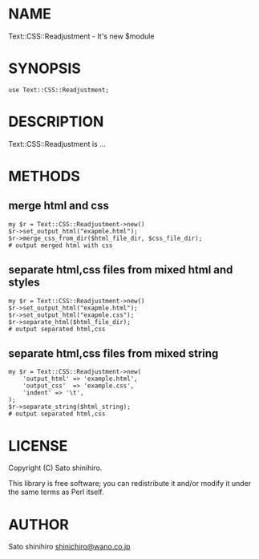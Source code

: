# NAME

Text::CSS::Readjustment - It's new $module

# SYNOPSIS

    use Text::CSS::Readjustment;

# DESCRIPTION

Text::CSS::Readjustment is ...

# METHODS

## merge html and css

    my $r = Text::CSS::Readjustment->new()
    $r->set_output_html("exapmle.html");
    $r->merge_css_from_dir($html_file_dir, $css_file_dir);
    # output merged html with css

## separate html,css files from mixed html and styles

    my $r = Text::CSS::Readjustment->new()
    $r->set_output_html("exapmle.html");
    $r->set_output_html("exapmle.css");
    $r->separate_html($html_file_dir);
    # output separated html,css

## separate html,css files from mixed string

    my $r = Text::CSS::Readjustment->new(
        'output_html' => 'example.html',
        'output_css'  => 'example.css',
        'indent' => '\t',
    );
    $r->separate_string($html_string);
    # output separated html,css

# LICENSE

Copyright (C) Sato shinihiro.

This library is free software; you can redistribute it and/or modify
it under the same terms as Perl itself.

# AUTHOR

Sato shinihiro <shinichiro@wano.co.jp>

